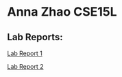 # Anna Zhao CSE15L

## Lab Reports:
[Lab Report 1](lab-report-1-week-2.md)

[Lab Report 2](lab-report-2-week-4.md)